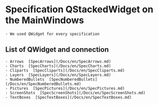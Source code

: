 # Specification QStackedWidget on the MainWindows
	- We used QWidget for every specification

## List of QWidget and connection
	- Arrows  [SpecArrows](/Docs/en/SpecArrows.md)
	- Charts  [SpecCharts](/Docs/en/SpecCharts.md)
	- Cliparts  [SpecCliparts](/Docs/en/SpecCliparts.md)
	- Layers  [SpecLayers](/Docs/en/SpecLayers.md)
	- NumberedBullets  [SpecNumberedBullets](/Docs/en/SpecNumberedBullets.md)
	- Pictures  [SpecPictures](/Docs/en/SpecPictures.md)
	- ScreenShots  [SpecScreenShots](/Docs/en/SpecScreenShots.md)
	- TextBoxes  [SpecTextBoxes](/Docs/en/SpecTextBoxes.md)
	
